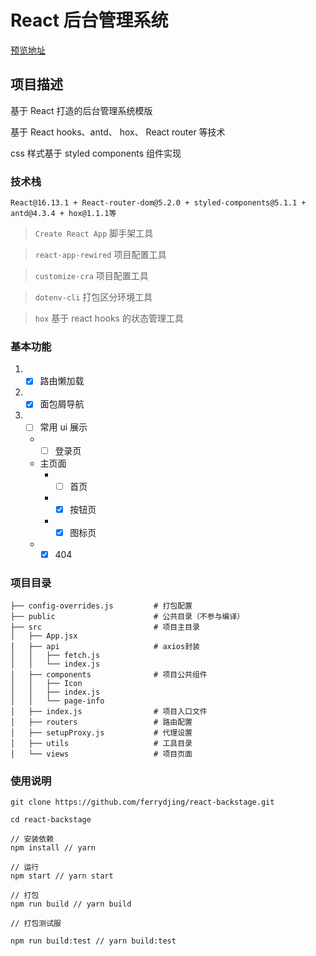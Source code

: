 # React 后台管理系统

[预览地址](https://ferrydjing.github.io/react-backstage/.)

## 项目描述

基于 React 打造的后台管理系统模版

基于 React hooks、antd、 hox、 React router 等技术

css 样式基于 styled components 组件实现

### 技术栈

`React@16.13.1 + React-router-dom@5.2.0 + styled-components@5.1.1 + antd@4.3.4 + hox@1.1.1等`

> `Create React App` 脚手架工具

> `react-app-rewired` 项目配置工具

> `customize-cra` 项目配置工具

> `dotenv-cli` 打包区分环境工具

> `hox` 基于 react hooks 的状态管理工具

### 基本功能

1. - [x] 路由懒加载
2. - [x] 面包屑导航
3. - [ ] 常用 ui 展示
    - - [ ] 登录页
    - 主页面
      - - [ ] 首页
      - - [x] 按钮页
      - - [x] 图标页
    - - [x] 404
### 项目目录

```
├── config-overrides.js         # 打包配置
├── public                      # 公共目录（不参与编译）
├── src                         # 项目主目录
│   ├── App.jsx
│   ├── api                     # axios封装
│   │   ├── fetch.js
│   │   └── index.js
│   ├── components              # 项目公共组件
│   │   ├── Icon
│   │   ├── index.js
│   │   └── page-info
│   ├── index.js                # 项目入口文件
│   ├── routers                 # 路由配置
│   ├── setupProxy.js           # 代理设置
│   ├── utils                   # 工具目录
│   └── views                   # 项目页面

```

### 使用说明

```
git clone https://github.com/ferrydjing/react-backstage.git

cd react-backstage

// 安装依赖
npm install // yarn

// 运行
npm start // yarn start

// 打包
npm run build // yarn build

// 打包测试服

npm run build:test // yarn build:test

```
